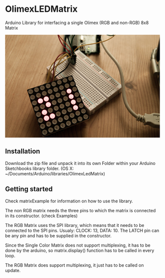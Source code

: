# OlimexLEDMatrix
Arduino Library for interfacing a single Olimex (RGB and non-RGB) 8x8 Matrix

![Image of OlimexRGB Matrix](matrix.jpg)

## Installation
Download the zip file and unpack it into its own Folder within your Arduino Sketchbooks library folder. 
(OS X: ~/Documents/Arduino/libraries/OlimexLedMatrix)

## Getting started
Check matrixExample for information on how to use the library.

The non RGB matrix needs the three pins to which the matrix is connected in its constructor. (check Examples)

The RGB Matrix uses the SPI library, which means that it needs to be connected to the SPI pins. Usualy: CLOCK: 13, DATA: 10. The LATCH pin can be any pin and has to be supplied in the constructor.

Since the Single Color Matrix does not support multiplexing, it has to be done by the arduino, so matrix.display() function has to be called in every loop.

The RGB Matrix does support multiplexing, it just has to be called on update.


